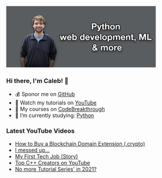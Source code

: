 <img src="github-cover-photo-my-face.jpg" width="400px" />

### Hi there, I'm Caleb! 🍛

- 💰 Sponor me on [GitHub](https://github.com/sponsors/CalebCurry)
- 🎥 Watch my tutorials on [YouTube](https://www.youtube.com/calebthevideomaker2)
- 📗 My courses on [CodeBreakthrough](https://www.codebreakthrough.com)
- 🤔 I’m currently studying: [Python](https://www.youtube.com/watch?v=s3IvdkCq2_c&t=4254s)

### Latest YouTube Videos
<!-- YOUTUBE:START -->
- [How to Buy a Blockchain Domain Extension (.crypto)](https://www.youtube.com/watch?v=l3973l7XRUI)
- [I messed up...](https://www.youtube.com/watch?v=QHGZcdJA3bg)
- [My First Tech Job (Story)](https://www.youtube.com/watch?v=NgTKuG7Fr9c)
- [Top C++ Creators on YouTube](https://www.youtube.com/watch?v=e7kf5LdxYjw)
- [No more Tutorial Series' in 2021?](https://www.youtube.com/watch?v=lAg7GRCW1Gk)
<!-- YOUTUBE:END -->

